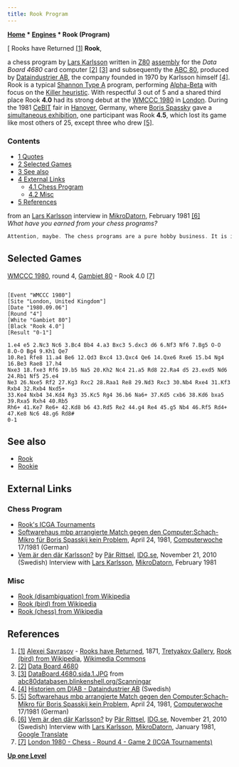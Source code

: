 ```yaml
---
title: Rook Program
---
```

**[Home](Home "Home") \* [Engines](Engines "Engines") \* Rook (Program)**



[ Rooks have Returned <a id="cite-note-1" href="#cite-ref-1">[1]</a>
**Rook**,  

a chess program by [Lars Karlsson](Lars_Karlsson "Lars Karlsson") written in [Z80](Z80 "Z80") [assembly](Assembly "Assembly") for the *Data Board 4680* card computer <a id="cite-note-2" href="#cite-ref-2">[2]</a> <a id="cite-note-3" href="#cite-ref-3">[3]</a> and subsequently the [ABC 80](https://en.wikipedia.org/wiki/ABC_80), produced by [Dataindustrier AB](https://en.wikipedia.org/wiki/Dataindustrier_AB), the company founded in 1970 by Karlsson himself <a id="cite-note-4" href="#cite-ref-4">[4]</a>. 
Rook is a typical [Shannon Type A](Type_A_Strategy "Type A Strategy") program, performing [Alpha-Beta](Alpha-Beta "Alpha-Beta") with focus on the [Killer heuristic](Killer_Heuristic "Killer Heuristic"). 
With respectful 3 out of 5 and a shared third place Rook **4.0** had its strong debut at the [WMCCC 1980](WMCCC_1980 "WMCCC 1980") in [London](https://en.wikipedia.org/wiki/London). 
During the 1981 [CeBIT](https://en.wikipedia.org/wiki/CeBIT) fair in [Hanover](https://en.wikipedia.org/wiki/Hanover), Germany, where [Boris Spassky](https://en.wikipedia.org/wiki/Boris_Spassky) gave a [simultaneous exhibition](https://en.wikipedia.org/wiki/Simultaneous_exhibition), one participant was Rook **4.5**, which lost its game like most others of 25, except three who drew <a id="cite-note-5" href="#cite-ref-5">[5]</a>. 



### Contents


* [1 Quotes](#quotes)
* [2 Selected Games](#selected-games)
* [3 See also](#see-also)
* [4 External Links](#external-links)
	+ [4.1 Chess Program](#chess-program)
	+ [4.2 Misc](#misc)
* [5 References](#references)






from an [Lars Karlsson](Lars_Karlsson "Lars Karlsson") interview in [MikroDatorn](https://en.wikipedia.org/wiki/MikroDatorn), February 1981 <a id="cite-note-6" href="#cite-ref-6">[6]</a>  
*What have you earned from your chess programs?*




```C++
Attention, maybe. The chess programs are a pure hobby business. It is interesting to do them because it requires that you know something about chess and know something about computers. Characteristic of my programs is that they imply a greater knowledge of computers than of chess. This is probably why I am now in the position that I have achieved a program that I can no longer beat by myself.

```

## Selected Games


[WMCCC 1980](WMCCC_1980 "WMCCC 1980"), round 4, [Gambiet 80](Gambiet "Gambiet") - Rook 4.0 <a id="cite-note-7" href="#cite-ref-7">[7]</a>




```

[Event "WMCCC 1980"]
[Site "London, United Kingdom"]
[Date "1980.09.06"]
[Round "4"]
[White "Gambiet 80"]
[Black "Rook 4.0"]
[Result "0-1"]

1.e4 e5 2.Nc3 Nc6 3.Bc4 Bb4 4.a3 Bxc3 5.dxc3 d6 6.Nf3 Nf6 7.Bg5 O-O 8.O-O Bg4 9.Kh1 Qe7 
10.Re1 Rfe8 11.a4 Be6 12.Qd3 Bxc4 13.Qxc4 Qe6 14.Qxe6 Rxe6 15.b4 Ng4 16.Be3 Rae8 17.h4 
Nxe3 18.fxe3 Rf6 19.b5 Na5 20.Kh2 Nc4 21.a5 Rd8 22.Ra4 d5 23.exd5 Nd6 24.Rb1 Nf5 25.e4 
Ne3 26.Nxe5 Rf2 27.Kg3 Rxc2 28.Raa1 Re8 29.Nd3 Rxc3 30.Nb4 Rxe4 31.Kf3 Rxb4 32.Rxb4 Nxd5+ 
33.Ke4 Nxb4 34.Kd4 Rg3 35.Kc5 Rg4 36.b6 Na6+ 37.Kd5 cxb6 38.Kd6 bxa5 39.Rxa5 Rxh4 40.Rb5 
Rh6+ 41.Ke7 Re6+ 42.Kd8 b6 43.Rd5 Re2 44.g4 Re4 45.g5 Nb4 46.Rf5 Rd4+ 47.Ke8 Nc6 48.g6 Rd8# 
0-1 

```

## See also


* [Rook](Rook "Rook")
* [Rookie](Rookie "Rookie")


## External Links


### Chess Program


* [Rook's ICGA Tournaments](https://www.game-ai-forum.org/icga-tournaments/program.php?id=460)
* [Softwarehaus mbp arrangierte Match gegen den Computer:Schach-Mikro für Boris Spasskij kein Problem](https://www.computerwoche.de/a/softwarehaus-mbp-arrangierte-match-gegen-den-computer-schach-mikro-fuer-boris-spasskij-kein-problem,1186042), April 24, 1981, [Computerwoche](Computerworld#Woche "Computerworld") 17/1981 (German)
* [Vem är den där Karlsson?](https://www.idg.se/2.10186/1.354495/vem-ar-den-dar-karlsson) by [Pär Rittsel](https://at.linkedin.com/in/rittsel/de), [IDG.se](https://en.wikipedia.org/wiki/International_Data_Group), November 21, 2010 (Swedish) Interview with [Lars Karlsson](Lars_Karlsson "Lars Karlsson"), [MikroDatorn](https://en.wikipedia.org/wiki/MikroDatorn), February 1981


### Misc


* [Rook (disambiguation) from Wikipedia](https://en.wikipedia.org/wiki/Rook)
* [Rook (bird) from Wikipedia](https://en.wikipedia.org/wiki/Rook_%28bird%29)
* [Rook (chess) from Wikipedia](https://en.wikipedia.org/wiki/Rook_%28chess%29)


## References


1. <a id="cite-ref-1" href="#cite-note-1">[1]</a> [Alexei Savrasov](index.php?title=Category:Alexei_Savrasov&action=edit&redlink=1 "Category:Alexei Savrasov (page does not exist)") - [Rooks have Returned](https://commons.wikimedia.org/wiki/File:RooksBackOfSavrasov.jpg), 1871, [Tretyakov Gallery](https://en.wikipedia.org/wiki/Tretyakov_Gallery), [Rook (bird) from Wikipedia](https://en.wikipedia.org/wiki/Rook_%28bird%29), [Wikimedia Commons](https://en.wikipedia.org/wiki/Wikimedia_Commons)
2. <a id="cite-ref-2" href="#cite-note-2">[2]</a> [Data Board 4680](https://dflund.se/~triad/diab/db4680.html)
3. <a id="cite-ref-3" href="#cite-note-3">[3]</a> [DataBoard.4680.sida.1.JPG](http://abc80databasen.blinkenshell.org/scan/DataBoard.4680.sida.1.JPG) from [abc80databasen.blinkenshell.org/Scanningar](http://abc80databasen.blinkenshell.org/Scanningar.html)
4. <a id="cite-ref-4" href="#cite-note-4">[4]</a> [Historien om DIAB - Dataindustrier AB](https://dflund.se/~triad/diab/) (Swedish)
5. <a id="cite-ref-5" href="#cite-note-5">[5]</a> [Softwarehaus mbp arrangierte Match gegen den Computer:Schach-Mikro für Boris Spasskij kein Problem](https://www.computerwoche.de/a/softwarehaus-mbp-arrangierte-match-gegen-den-computer-schach-mikro-fuer-boris-spasskij-kein-problem,1186042), April 24, 1981, [Computerwoche](Computerworld#Woche "Computerworld") 17/1981 (German)
6. <a id="cite-ref-6" href="#cite-note-6">[6]</a> [Vem är den där Karlsson?](https://www.idg.se/2.10186/1.354495/vem-ar-den-dar-karlsson) by [Pär Rittsel](https://at.linkedin.com/in/rittsel/de), [IDG.se](https://en.wikipedia.org/wiki/International_Data_Group), November 21, 2010 (Swedish) Interview with [Lars Karlsson](Lars_Karlsson "Lars Karlsson"), [MikroDatorn](https://en.wikipedia.org/wiki/MikroDatorn), January 1981, [Google Translate](https://en.wikipedia.org/wiki/Google_Translate)
7. <a id="cite-ref-7" href="#cite-note-7">[7]</a> [London 1980 - Chess - Round 4 - Game 2 (ICGA Tournaments)](https://www.game-ai-forum.org/icga-tournaments/round.php?tournament=13&round=4&id=2)

**[Up one Level](Engines "Engines")**







 
